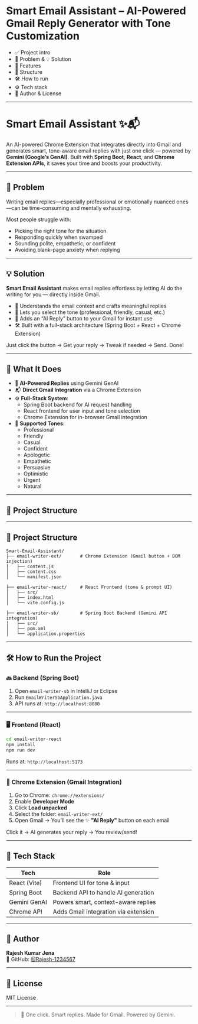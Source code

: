 # Smart Email Assistant – AI-Powered Gmail Reply Generator with Tone Customization 
- ✅ Project intro  
- 🧠 Problem & 💡 Solution  
- 🚀 Features  
- 📂 Structure  
- 🛠️ How to run  
- ⚙️ Tech stack  
- 👤 Author & License


---

# Smart Email Assistant ✨📬

An AI-powered Chrome Extension that integrates directly into Gmail and generates smart, tone-aware email replies with just one click — powered by **Gemini (Google’s GenAI)**. Built with **Spring Boot**, **React**, and **Chrome Extension APIs**, it saves your time and boosts your productivity.

---

## 🧠 Problem

Writing email replies—especially professional or emotionally nuanced ones—can be time-consuming and mentally exhausting.

Most people struggle with:
- Picking the right tone for the situation  
- Responding quickly when swamped  
- Sounding polite, empathetic, or confident  
- Avoiding blank-page anxiety when replying

---

## 💡 Solution

**Smart Email Assistant** makes email replies effortless by letting AI do the writing for you — directly inside Gmail.

- 🧠 Understands the email context and crafts meaningful replies
- 🎨 Lets you select the tone (professional, friendly, casual, etc.)
- 📨 Adds an “AI Reply” button to your Gmail for instant use
- 🛠️ Built with a full-stack architecture (Spring Boot + React + Chrome Extension)

Just click the button → Get your reply → Tweak if needed → Send. Done!

---

## 🚀 What It Does

- 🧠 **AI-Powered Replies** using Gemini GenAI
- 📬 **Direct Gmail Integration** via a Chrome Extension
- ⚙️ **Full-Stack System**:
  - Spring Boot backend for AI request handling
  - React frontend for user input and tone selection
  - Chrome Extension for in-browser Gmail integration
- 🎨 **Supported Tones**:
  - Professional  
  - Friendly  
  - Casual  
  - Confident  
  - Apologetic  
  - Empathetic  
  - Persuasive  
  - Optimistic  
  - Urgent  
  - Natural  

---

## 📂 Project Structure
---

## 📂 Project Structure

```
Smart-Email-Assistant/
├── email-writer-ext/       # Chrome Extension (Gmail button + DOM injection)
│   ├── content.js
│   ├── content.css
│   └── manifest.json

├── email-writer-react/     # React Frontend (tone & prompt UI)
│   ├── src/
│   ├── index.html
│   └── vite.config.js

├── email-writer-sb/        # Spring Boot Backend (Gemini API integration)
│   ├── src/
│   ├── pom.xml
│   └── application.properties
```

---

## 🛠️ How to Run the Project

### 🔙 Backend (Spring Boot)

1. Open `email-writer-sb` in IntelliJ or Eclipse
2. Run `EmailWriterSbApplication.java`
3. API runs at: `http://localhost:8080`

---

### 🖥️ Frontend (React)

```bash
cd email-writer-react
npm install
npm run dev
```

Runs at: `http://localhost:5173`

---

### 🧩 Chrome Extension (Gmail Integration)

1. Go to Chrome: `chrome://extensions/`
2. Enable **Developer Mode**
3. Click **Load unpacked**
4. Select the folder: `email-writer-ext/`
5. Open Gmail → You'll see the ✨ **"AI Reply"** button on each email

Click it → AI generates your reply → You review/send!

---

## 📡 Tech Stack

| Tech         | Role                                  |
|--------------|---------------------------------------|
| React (Vite) | Frontend UI for tone & input          |
| Spring Boot  | Backend API to handle AI generation   |
| Gemini GenAI | Powers smart, context-aware replies   |
| Chrome API   | Adds Gmail integration via extension  |


---

## 👤 Author

**Rajesh Kumar Jena**  
🔗 GitHub: [@Rajesh-1234567](https://github.com/Rajesh-1234567)

---

## 📄 License

MIT License

---

> 🚀 One click. Smart replies. Made for Gmail. Powered by Gemini.
```
